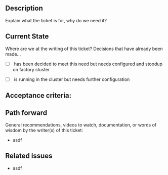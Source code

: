 ## Description
<!--- (Example: As an administrator, I want to manage the type of assignment from the mobile application. Because I often move while I am at work and I may be asked to add a issue type at that time.)  -->
Explain what the ticket is for, why do we need it?

## Current State
Where are we at the writing of this ticket? Decisions that have already been made...

* [ ] <name> has been decided to meet this need but needs configured and stoodup on factory cluster
* [ ] <name> is running in the cluster but needs further configuration


## Acceptance criteria:
<!--- Things that have to be done **correctly** before this ticket can be closed 
Ex. Service ABC communicating with DEF and sending logs to XYZ-->

## Path forward
General recommendations, videos to watch, documentation, or words of wisdom by the writer(s) of this ticket:

- asdf

## Related issues

- asdf